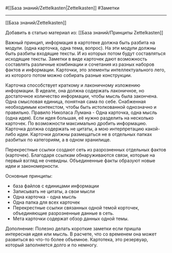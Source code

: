 #[[База знаний/Zettelkasten|Zettelkasten]] #Заметки 
_____
[[База знаний/Zettelkasten]] 

Добавить в статью материал из:
[[База знаний/Принципы Zettelkasten]]

Важный принцип, информация в картотеке должна быть разбита на модули. (одна карточка, одна тема, вопрос). 
На эти модули должны быть разбиты входящие тексты. И из которых потом будут составляться исходящие тексты.
Заметки в виде карточек дают возможность составлять различные комбинации и сочетания из разных наборов фактов и информации. Карточки, это элементы интеллектуального лего, из которого потом можно собирать разные конструкции.

Карточка способствует краткому и лаконичному изложению информации. В идеале, она должна содержать лаконичное, но достаточное количество информации, чтобы мысль была закончена. Одна смысловая единица, понятная сама по себе. Снабженная необходимым контекстом, чтобы быть истолкованной однозначно и правильно.
Правило Николаса Лумана - Одна карточка, одна мысль (одна идея).
Если идея большая, её нужно разделить на несколько карточек.
По возможности максимально дробить информацию.
Карточка должна содержать не цитаты, а мою интерпретацию какой-либо идеи.
Карточки должны размещаться не в отдельных папках разбитых по категориям, а в одном хранилище.

Перекрестные ссылки создают сеть из разрозненных отдельных фактов (карточек). Благодаря ссылкам обнаруживаются связи, которые на первый взгляд не очевидны.
Объединенные факты образуют новые идеи и закономерности.

Основные принципы:
- база файлов с единицами информации
- Записывать не цитаты, а свои мысли
- Одна карточка - одна мысль
- Одна папка для всех карточек
- Перекрестные ссылки связанных одной темой корточек, объединяющие разрозненные данные в сеть.
- Мета карточки содержат обзор данных одной темы.

Дополнение:
Полезно делать короткие заметки если пришла интересная идея или мысль. В расчете, что со временем она может развиться во что-то более объемное.
Картотека, это резервуар, который заполняется долго и по немногу.
